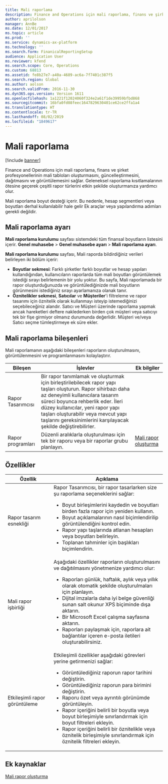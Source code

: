 ```yaml
---
title: Mali raporlama
description: Finance and Operations için mali raporlama, finans ve şirket profesyonellerinin mali tabloları oluşturmasını, güncelleştirmesini, dağıtmasını ve görüntülemesini sağlar. Farklı türlerde raporlar tasarlamanıza yardımcı olmak için geleneksel raporlama kısıtlamalarının ötesine geçer.
author: aprilolson
manager: AnnBe
ms.date: 12/01/2017
ms.topic: article
ms.prod: ''
ms.service: dynamics-ax-platform
ms.technology: ''
ms.search.form: FinanicalReportingSetup
audience: Application User
ms.reviewer: kfend
ms.search.scope: Core, Operations
ms.custom: 68813
ms.assetid: fe8b27e7-a40a-4689-ac6a-7f7401c387f5
ms.search.region: Global
ms.author: aolson
ms.search.validFrom: 2016-11-30
ms.dyn365.ops.version: Version 1611
ms.openlocfilehash: 1a1221f12024060f324e2a61f1de39959bfbd868
ms.sourcegitcommit: 16bfa0fd08feec1647829630401ce62ce2ffa1a4
ms.translationtype: HT
ms.contentlocale: tr-TR
ms.lasthandoff: 08/02/2019
ms.locfileid: "1849617"
---
```

# <a name="financial-reporting"></a>Mali raporlama

[!include [banner](../includes/banner.md)]

Finance and Operations için mali raporlama, finans ve şirket profesyonellerinin mali tabloları oluşturmasını, güncelleştirmesini, dağıtmasını ve görüntülemesini sağlar. Geleneksel raporlama kısıtlamalarının ötesine geçerek çeşitli rapor türlerini etkin şekilde oluşturmanıza yardımcı olur.

Mali raporlama boyut desteği içerir. Bu nedenle, hesap segmentleri veya boyutları derhal kullanılabilir hale gelir Ek araçlar veya yapılandırma adımları gerekli değildir.

## <a name="financial-reporting-setup"></a>Mali raporlama ayarı
**Mali raporlama kurulumu** sayfası sistemdeki tüm finansal boyutların listesini içerir. **Genel muhasebe** \> **Genel muhasebe ayarı** \> **Mali raporlama ayarı**.

**Mali raporlama kurulumu** sayfası, Mali raporda bildirdiğiniz verileri belirleyen iki bölüm içerir:

- **Boyutlar sekmesi**: Farklı şirketler farklı boyutlar ve hesap yapıları kullandığından, kullanıcıların raporlarda tüm mali boyutları görüntülemek istediği sırayı belirlemenin bir yolu yoktur. Bu sayfa, Mali raporlamada bir rapor oluşturduğunuzda ve görüntülediğinizde mali boyutların görünmesini istediğiniz sırayı ayarlamanıza olanak tanır.
- **Öznitelikler sekmesi**, **Satıcılar** ve **Müşteriler**'i filtreleme ve rapor tasarımı için öznitelik olarak kullanmayı isteyip istemediğinizi seçebileceğiniz alandır. Satıcı ve Müşteri üzerinde raporlama yapmak ancak hareketleri deftere naklederken birden çok müşteri veya satıcıyı tek bir fişe girmiyor olmanız durumunda değerlidir. Müşteri ve/veya Satıcı seçme tümleştirmeye ek süre ekler.

## <a name="financial-reporting-components"></a>Mali raporlama bileşenleri
Mali raporlamanın aşağıdaki bileşenleri raporların oluşturulmasını, görüntülenmesini ve programlanmasını kolaylaştırır.

| Bileşen        | İşlevler | Ek bilgiler |
|------------------|-----------|------------------------|
| Rapor Tasarımcısı  | Bir rapor tanımlamak ve oluşturmak için birleştirilebilecek rapor yapı taşları oluşturun. Rapor sihirbazı daha az deneyimli kullanıcılara tasarım süreci boyunca rehberlik eder. İleri düzey kullanıcılar, yeni rapor yapı taşları oluşturabilir veya mevcut yapı taşlarını gereksinimlerini karşılayacak şekilde değiştirebilirler. | |
| Rapor programları | Düzenli aralıklarla oluşturulması için tek bir raporu veya bir raporlar grubu planlayın. | [Mali rapor oluşturma](generate-financial-report.md) |

## <a name="features"></a>Özellikler
<table>
<thead>
<tr>
<th>Özellik</th>
<th>Açıklama</th>
</tr>
</thead>
<tbody>
<tr>
<td>Rapor tasarım esnekliği</td>
<td>Rapor Tasarımcısı, bir rapor tasarlarken size şu raporlama seçeneklerini sağlar:
<ul>
<li>Boyut birleşimlerini kaydedin ve boyutları birden fazla rapor için yeniden kullanın.</li>
<li>Boyut açıklamalarının nasıl biçimlendirilip görüntülendiğini kontrol edin.</li>
<li>Rapor yapı taşlarında atlanan hesapları veya boyutları belirleyin.</li>
<li>Toplanan tahminler için başlıkları biçimlendirin.</li>
</ul>
</td>
</tr>
<tr>
<td>Mali rapor işbirliği</td>
<td>Aşağıdaki özellikler raporların oluşturulmasını ve dağıtılmasını yönetmenize yardımcı olur:
<ul>
<li>Raporları günlük, haftalık, aylık veya yıllık olarak otomatik şekilde oluşturulmaları için planlayın.</li>
<li>Dijital imzalarla daha iyi belge güvenliği sunan salt okunur XPS biçiminde dışa aktarın.</li>
<li>Bir Microsoft Excel çalışma sayfasına aktarın.</li>
<li>Raporları paylaşmak için, raporlara ait bağlantılar içeren e-posta iletileri oluşturabilirsiniz.</li>
</ul>
</td>
</tr>
<tr>
<td>Etkileşimli rapor görüntüleme</td>
<td>Etkileşimli özellikler aşağıdaki görevleri yerine getirmenizi sağlar:
<ul>
<li>Görüntülediğiniz raporun rapor tarihini değiştirin.</li>
<li>Görüntülediğiniz raporun para birimini değiştirin.</li>
<li>Raporu özet veya ayrıntılı görünümde görüntüleyin.</li>
<li>Rapor içeriğini belirli bir boyutla veya boyut birleşimiyle sınırlandırmak için boyut filtreleri ekleyin.</li>
<li>Rapor içeriğini belirli bir öznitelikle veya öznitelik birleşimiyle sınırlandırmak için öznitelik filtreleri ekleyin.</li>
</ul>
</td>
</tr>
</tbody>
</table>

## <a name="additional-resources"></a>Ek kaynaklar
[Mali rapor oluşturma](generate-financial-report.md)
